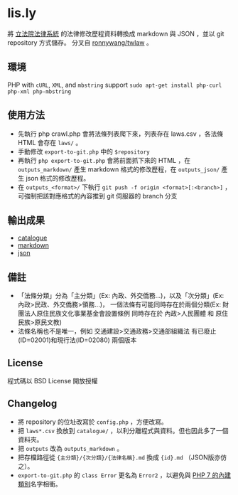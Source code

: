 lis.ly
======

將 [立法院法律系統](http://lis.ly.gov.tw/lglawc/lglawkm) 的法律修改歷程資料轉換成 markdown 與 JSON ，並以 git repository 方式儲存。
分叉自 [ronnywang/twlaw](https://github.com/ronnywang/twlaw) 。

環境
----
PHP with `cURL`, `XML`, and `mbstring` support
`sudo apt-get install php-curl php-xml php-mbstring`

使用方法
--------
* 先執行 php crawl.php 會將法條列表爬下來，列表存在 laws.csv ，各法條 HTML 會存在 `laws/` 。
* 手動修改 `export-to-git.php` 中的 `$repository`
* 再執行 `php export-to-git.php` 會將前面抓下來的 HTML ，在 `outputs_markdown/` 產生 markdown 格式的修改歷程，在 `outputs_json/` 產生 json 格式的修改歷程。
* 在 `outputs_<format>/` 下執行 `git push -f origin <format>[:<branch>]` ，可強制把該對應格式的內容推到 git 伺服器的 branch 分支

輸出成果
--------
* [catalogue](https://github.com/kong0107/lis.ly/tree/catalogue)
* [markdown](https://github.com/kong0107/lis.ly/tree/markdown)
* [json](https://github.com/kong0107/lis.ly/tree/json)

備註
----
* 「法條分類」分為「主分類」(Ex: 內政、外交僑務...)，以及「次分類」(Ex: 內政>民政、外交僑務>領務...)，
  一個法條有可能同時存在於兩個分類(Ex: 財團法人原住民族文化事業基金會設置條例 同時存在於 內政>人民團體 和 原住民族>原民文教)
* 法條名稱也不是唯一，例如 交通建設>交通政務>交通部組織法 有已廢止(ID=02001)和現行法(ID=02080) 兩個版本

License
-------
程式碼以 BSD License 開放授權

Changelog
---------
* 將 repository 的位址改寫於 `config.php` ，方便改寫。
* 把 `laws*.csv` 換放到 `catalogue/` ，以利分離程式與資料。但也因此多了一個資料夾。
* 把 `outputs` 改為 `outputs_markdown` 。
* 把存檔路徑從 `{主分類}/{次分類}/{法律名稱}.md` 換成 `{id}.md` （JSON版亦仿之）。
* `export-to-git.php` 的 `class Error` 更名為 `Error2` ，以避免與 [PHP 7 的內建類別](https://php.net/manual/class.error.php)名字相衝。
